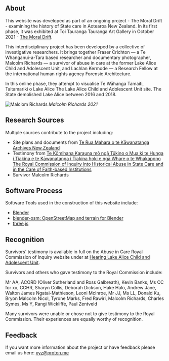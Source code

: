 ## About

This website was developed as part of an ongoing project - The Moral Drift - examining the history of State care in Aotearoa New Zealand. In its first phase, it was exhibited at Toi Tauranga Tauranga Art Gallery in October 2021 - [The Moral Drift](https://www.artgallery.org.nz/exhibitions/id/1751).

This interdisciplinary project has been developed by a collective of investigative researchers.  It brings together Fraser Crichton — a Te Whanganui-a-Tara based researcher and documentary photographer, Malcolm Richards — a survivor of abuse in care at the former Lake Alice Child and Adolescent Unit, and Lachlan Kermode — a Research Fellow at the international human rights agency Forensic Architecture. 

In this online phase, they attempt to visualise Te Wāhanga Tamaiti, Taitamariki o Lake Alice The Lake Alice Child and Adolescent Unit site. The State demolished Lake Alice between 2016 and 2018. 

![Malclom Richards](fc-20211029-00028-FCC2910_FCC2910-R1-E001.jpg)
*Malcolm Richards 2021*


## Research Sources

Multiple sources contribute to the project including: 

* Site plans and documents from [Te Rua Mahara o te Kāwanatanga Archives New Zealand](https://www.archives.govt.nz/)
* Testimony from [Te Kōmihana Karauna mō ngā Tūkino o Mua ki te Hunga i Tiakina e te Kāwanatanga i Tiakina hoki e ngā Whare o te Whakapono The Royal Commission of Inquiry into Historical Abuse in State Care and in the Care of Faith-based Institutions](https://www.abuseincare.org.nz) 
* Survivor Malcolm Richards

## Software Process

Software Tools used in the construction of this website include: 

* [Blender](https://www.blender.org/)
* [blender-osm: OpenStreetMap and terrain for Blender](https://github.com/vvoovv/blender-osm)
* [three.js](https://threejs.org/)

## Recognition

Survivors' testimony is available in full on the Abuse in Care Royal Commission of Inquiry website under at [Hearing Lake Alice Child and Adolescent Unit](https://www.abuseincare.org.nz/our-inquiries/abuse-in-state-psychiatric-care/public-hearing-lake-alice-child-and-adolescent-unit/).

Survivors and others who gave testimony to the Royal Commission include:

Mr AA, ACORD (Oliver Sutherland and Ross Galbreath), Kevin Banks, Ms CC for xx, CCHR, Sharyn Collis, Deborah Dickson, Hake Halo, Andrew Jane, Walton James Ngatai-Mathieson, Leoni McInroe, Mr JJ, Ms LL, Donald Ku, Bryon Malcolm Nicol, Tyrone Marks, Fred Rawiri, Malcolm Richards, Charles Symes, Ms Y, Rangi Wickliffe, Paul Zentveld

Many survivors were unable or chose not to give testimony to the Royal Commission. Their experiences are equally worthy of recognition.    

## Feedback

If you want more information about the project or have feedback please email us here: xyz@proton.me

